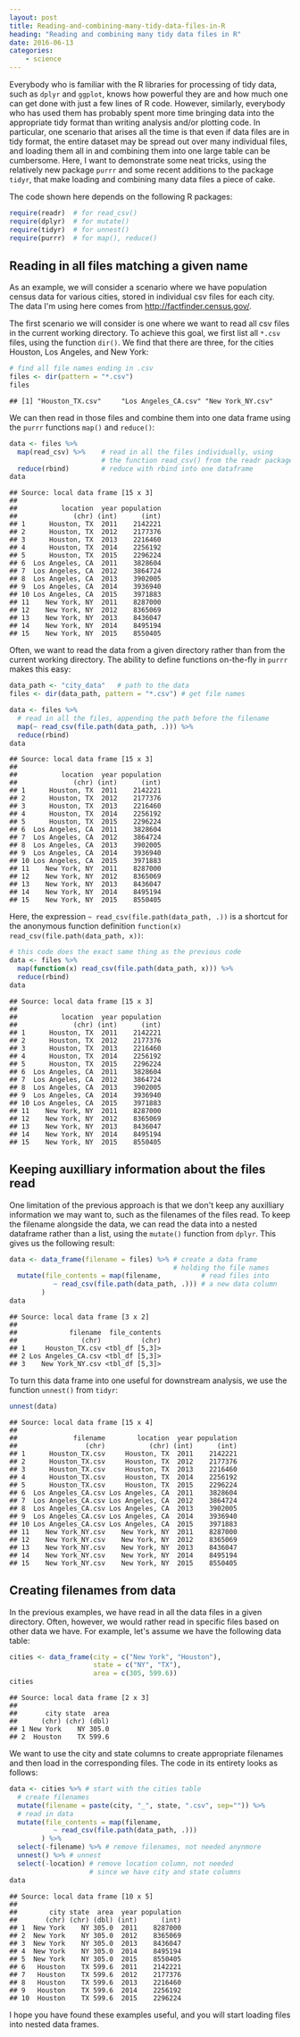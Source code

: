 ```yaml
---
layout: post
title: Reading-and-combining-many-tidy-data-files-in-R
heading: "Reading and combining many tidy data files in R"
date: 2016-06-13
categories: 
    - science
---
```

Everybody who is familiar with the R libraries for processing of tidy data, such as `dplyr` and `ggplot`, knows how powerful they are and how much one can get done with just a few lines of R code. However, similarly, everybody who has used them has probably spent more time bringing data into the appropriate tidy format than writing analysis and/or plotting code. In particular, one scenario that arises all the time is that even if data files are in tidy format, the entire dataset may be spread out over many individual files, and loading them all in and combining them into one large table can be cumbersome. Here, I want to demonstrate some neat tricks, using the relatively new package `purrr` and some recent additions to the package `tidyr`, that make loading and combining many data files a piece of cake.

The code shown here depends on the following R packages:
<!--more-->

```R
require(readr)  # for read_csv()
require(dplyr)  # for mutate()
require(tidyr)  # for unnest()
require(purrr)  # for map(), reduce()
```

## Reading in all files matching a given name

As an example, we will consider a scenario where we have population census data for various cities, stored in individual csv files for each city. The data I'm using here comes from <http://factfinder.census.gov/>.

The first scenario we will consider is one where we want to read all csv files in the current working directory. To achieve this goal, we first list all `*.csv` files, using the function `dir()`. We find that there are three, for the cities Houston, Los Angeles, and New York:

```R
# find all file names ending in .csv 
files <- dir(pattern = "*.csv")
files
```

    ## [1] "Houston_TX.csv"     "Los Angeles_CA.csv" "New York_NY.csv"

We can then read in those files and combine them into one data frame using the `purrr` functions `map()` and `reduce()`:

```R
data <- files %>%
  map(read_csv) %>%    # read in all the files individually, using
                       # the function read_csv() from the readr package
  reduce(rbind)        # reduce with rbind into one dataframe
data
```

    ## Source: local data frame [15 x 3]
    ## 
    ##           location  year population
    ##              (chr) (int)      (int)
    ## 1      Houston, TX  2011    2142221
    ## 2      Houston, TX  2012    2177376
    ## 3      Houston, TX  2013    2216460
    ## 4      Houston, TX  2014    2256192
    ## 5      Houston, TX  2015    2296224
    ## 6  Los Angeles, CA  2011    3828604
    ## 7  Los Angeles, CA  2012    3864724
    ## 8  Los Angeles, CA  2013    3902005
    ## 9  Los Angeles, CA  2014    3936940
    ## 10 Los Angeles, CA  2015    3971883
    ## 11    New York, NY  2011    8287000
    ## 12    New York, NY  2012    8365069
    ## 13    New York, NY  2013    8436047
    ## 14    New York, NY  2014    8495194
    ## 15    New York, NY  2015    8550405

Often, we want to read the data from a given directory rather than from the current working directory. The ability to define functions on-the-fly in `purrr` makes this easy:

```R
data_path <- "city_data"   # path to the data
files <- dir(data_path, pattern = "*.csv") # get file names

data <- files %>%
  # read in all the files, appending the path before the filename
  map(~ read_csv(file.path(data_path, .))) %>% 
  reduce(rbind)
data
```

    ## Source: local data frame [15 x 3]
    ## 
    ##           location  year population
    ##              (chr) (int)      (int)
    ## 1      Houston, TX  2011    2142221
    ## 2      Houston, TX  2012    2177376
    ## 3      Houston, TX  2013    2216460
    ## 4      Houston, TX  2014    2256192
    ## 5      Houston, TX  2015    2296224
    ## 6  Los Angeles, CA  2011    3828604
    ## 7  Los Angeles, CA  2012    3864724
    ## 8  Los Angeles, CA  2013    3902005
    ## 9  Los Angeles, CA  2014    3936940
    ## 10 Los Angeles, CA  2015    3971883
    ## 11    New York, NY  2011    8287000
    ## 12    New York, NY  2012    8365069
    ## 13    New York, NY  2013    8436047
    ## 14    New York, NY  2014    8495194
    ## 15    New York, NY  2015    8550405

Here, the expression `~ read_csv(file.path(data_path, .))` is a shortcut for the anonymous function definition `function(x) read_csv(file.path(data_path, x))`:

```R
# this code does the exact same thing as the previous code
data <- files %>%
  map(function(x) read_csv(file.path(data_path, x))) %>%  
  reduce(rbind)
data
```

    ## Source: local data frame [15 x 3]
    ## 
    ##           location  year population
    ##              (chr) (int)      (int)
    ## 1      Houston, TX  2011    2142221
    ## 2      Houston, TX  2012    2177376
    ## 3      Houston, TX  2013    2216460
    ## 4      Houston, TX  2014    2256192
    ## 5      Houston, TX  2015    2296224
    ## 6  Los Angeles, CA  2011    3828604
    ## 7  Los Angeles, CA  2012    3864724
    ## 8  Los Angeles, CA  2013    3902005
    ## 9  Los Angeles, CA  2014    3936940
    ## 10 Los Angeles, CA  2015    3971883
    ## 11    New York, NY  2011    8287000
    ## 12    New York, NY  2012    8365069
    ## 13    New York, NY  2013    8436047
    ## 14    New York, NY  2014    8495194
    ## 15    New York, NY  2015    8550405

## Keeping auxilliary information about the files read

One limitation of the previous approach is that we don't keep any auxilliary information we may want to, such as the filenames of the files read. To keep the filename alongside the data, we can read the data into a nested dataframe rather than a list, using the `mutate()` function from `dplyr`. This gives us the following result:

```R
data <- data_frame(filename = files) %>% # create a data frame
                                         # holding the file names
  mutate(file_contents = map(filename,          # read files into
           ~ read_csv(file.path(data_path, .))) # a new data column
        )  
data
```

    ## Source: local data frame [3 x 2]
    ## 
    ##             filename  file_contents
    ##                (chr)          (chr)
    ## 1     Houston_TX.csv <tbl_df [5,3]>
    ## 2 Los Angeles_CA.csv <tbl_df [5,3]>
    ## 3    New York_NY.csv <tbl_df [5,3]>

To turn this data frame into one useful for downstream analysis, we use the function `unnest()` from `tidyr`:

```R
unnest(data)
```

    ## Source: local data frame [15 x 4]
    ## 
    ##              filename        location  year population
    ##                 (chr)           (chr) (int)      (int)
    ## 1      Houston_TX.csv     Houston, TX  2011    2142221
    ## 2      Houston_TX.csv     Houston, TX  2012    2177376
    ## 3      Houston_TX.csv     Houston, TX  2013    2216460
    ## 4      Houston_TX.csv     Houston, TX  2014    2256192
    ## 5      Houston_TX.csv     Houston, TX  2015    2296224
    ## 6  Los Angeles_CA.csv Los Angeles, CA  2011    3828604
    ## 7  Los Angeles_CA.csv Los Angeles, CA  2012    3864724
    ## 8  Los Angeles_CA.csv Los Angeles, CA  2013    3902005
    ## 9  Los Angeles_CA.csv Los Angeles, CA  2014    3936940
    ## 10 Los Angeles_CA.csv Los Angeles, CA  2015    3971883
    ## 11    New York_NY.csv    New York, NY  2011    8287000
    ## 12    New York_NY.csv    New York, NY  2012    8365069
    ## 13    New York_NY.csv    New York, NY  2013    8436047
    ## 14    New York_NY.csv    New York, NY  2014    8495194
    ## 15    New York_NY.csv    New York, NY  2015    8550405

## Creating filenames from data

In the previous examples, we have read in all the data files in a given directory. Often, however, we would rather read in specific files based on other data we have. For example, let's assume we have the following data table:

```R
cities <- data_frame(city = c("New York", "Houston"),
                     state = c("NY", "TX"),
                     area = c(305, 599.6))
cities
```

    ## Source: local data frame [2 x 3]
    ## 
    ##       city state  area
    ##      (chr) (chr) (dbl)
    ## 1 New York    NY 305.0
    ## 2  Houston    TX 599.6

We want to use the city and state columns to create appropriate filenames and then load in the corresponding files. The code in its entirety looks as follows:

```R
data <- cities %>% # start with the cities table
  # create filenames
  mutate(filename = paste(city, "_", state, ".csv", sep="")) %>%
  # read in data
  mutate(file_contents = map(filename,
           ~ read_csv(file.path(data_path, .)))
        ) %>% 
  select(-filename) %>% # remove filenames, not needed anynmore
  unnest() %>% # unnest
  select(-location) # remove location column, not needed
                    # since we have city and state columns
data
```

    ## Source: local data frame [10 x 5]
    ## 
    ##        city state  area  year population
    ##       (chr) (chr) (dbl) (int)      (int)
    ## 1  New York    NY 305.0  2011    8287000
    ## 2  New York    NY 305.0  2012    8365069
    ## 3  New York    NY 305.0  2013    8436047
    ## 4  New York    NY 305.0  2014    8495194
    ## 5  New York    NY 305.0  2015    8550405
    ## 6   Houston    TX 599.6  2011    2142221
    ## 7   Houston    TX 599.6  2012    2177376
    ## 8   Houston    TX 599.6  2013    2216460
    ## 9   Houston    TX 599.6  2014    2256192
    ## 10  Houston    TX 599.6  2015    2296224

I hope you have found these examples useful, and you will start loading files into nested data frames.

